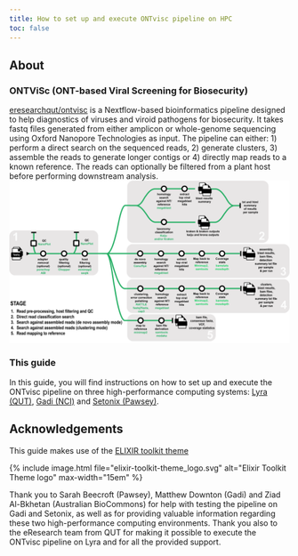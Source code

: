 ```yaml
---
title: How to set up and execute ONTvisc pipeline on HPC
toc: false
---
```



## About 
### ONTViSc (ONT-based Viral Screening for Biosecurity)
[eresearchqut/ontvisc](https://github.com/eresearchqut/ontvisc) is a Nextflow-based bioinformatics pipeline designed to help diagnostics of viruses and viroid pathogens for biosecurity. It takes fastq files generated from either amplicon or whole-genome sequencing using Oxford Nanopore Technologies as input. The pipeline can either: 1) perform a direct search on the sequenced reads, 2) generate clusters, 3) assemble the reads to generate longer contigs or 4) directly map reads to a known reference. The reads can optionally be filtered from a plant host before performing downstream analysis.
![Pipeline](https://github.com/eresearchqut/ontvisc/blob/main/docs/images/ONTViSc_pipeline.jpeg)
### This guide
In this guide, you will find instructions on how to set up and execute the ONTvisc pipeline on three high-performance computing systems: [Lyra (QUT)](https://eresearchqut.atlassian.net/wiki/spaces/EG/pages/1545143157/Start+using+the+HPC), [Gadi (NCI)](https://opus.nci.org.au/display/Help/Gadi+User+Guide) and [Setonix (Pawsey)](https://support.pawsey.org.au/documentation/display/US/Setonix+User+Guide).

## Acknowledgements

This guide makes use of the [ELIXIR toolkit theme](https://github.com/ELIXIR-Belgium/elixir-toolkit-theme)

{% include image.html file="elixir-toolkit-theme_logo.svg" alt="Elixir Toolkit Theme logo" max-width="15em" %}
 
Thank you to Sarah Beecroft (Pawsey), Matthew Downton (Gadi) and Ziad Al-Bkhetan (Australian BioCommons) for help with testing the pipeline on Gadi and Setonix, as well as for providing valuable information regarding these two high-performance computing environments. Thank you also to the eResearch team from QUT for making it possible to execute the ONTvisc pipeline on Lyra and for all the provided support.
